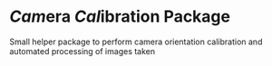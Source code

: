 # *Cam*era *Cal*ibration Package

Small helper package to perform camera orientation calibration and automated processing of images taken
